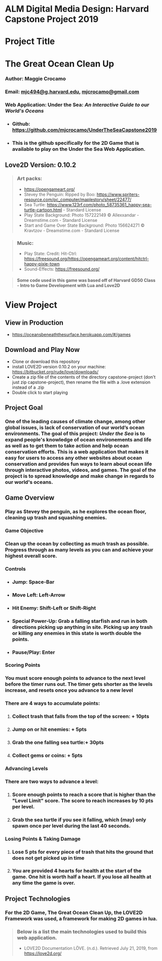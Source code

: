 # **ALM Digital Media Design**: Harvard Capstone Project 2019

# **Project Title**

# The Great Ocean Clean Up

### **Author**: Maggie Crocamo

### **Email**: mjc494@g.harvard.edu, mjcrocamo@gmail.com

### **Web Application**: Under the Sea: _An Interactive Guide to our World's Oceans_

- ### Github: https://github.com/mjcrocamo/UnderTheSeaCapstone2019

- ### This is the github specifically for the 2D Game that is available to play on the Under the Sea Web Application.

## Love2D Version: 0.10.2

> ### **Art packs**:
>
> - https://opengameart.org/
> - Stevey the Penguin: Ripped by Boo: https://www.spriters-resource.com/pc_computer/maplestory/sheet/22477/
> - Sea Turtle: https://www.123rf.com/photo_58735361_happy-sea-turtle-cartoon.html - Standard License
> - Play State Background: Photo 157222149 © Allexxandar - Dreamstime.com - Standard License
> - Start and Game Over State Background: Photo 156624271 © Kravtzov - Dreamstime.com - Standard License

> ### **Music**:
>
> - Play State: Credit: Hit-Ctrl: https://freesound.org/https://opengameart.org/content/hitctrl-happy-pixie-town
> - Sound-Effects: https://freesound.org/

> #### Some code used in this game was based off of Harvard GD50 Class - Intro to Game Development with Lua and Love2D

# **View Project**

## View in Production

- https://oceansbeneaththesurface.herokuapp.com/#/games

## Download and Play Now

- Clone or download this repository
- install LOVE2D version 0.10.2 on your machine: https://bitbucket.org/rude/love/downloads/
- Create a zip file of the contents of the directory capstone-project (don't just zip capstone-project), then rename the file with a .love extension instead of a .zip
- Double click to start playing

## **Project Goal**

### One of the leading causes of climate change, among other global issues, is lack of conservation of our world’s ocean environments. The goal of this project: _Under the Sea_ is to expand people's knowledge of ocean environements and life as well as to get them to take action and help ocean conservation efforts. This is a web application that makes it easy for users to access any other websites about ocean conservation and provides fun ways to learn about ocean life through interactive photos, videos, and games. The goal of the project is to spread knowledge and make change in regards to our world's oceans.

## **Game Overview**

### Play as Stevey the penguin, as he explores the ocean floor, cleaning up trash and squashing enemies.

### **Game Objective**

### Clean up the ocean by collecting as much trash as possible. Progress through as many levels as you can and achieve your highest overall score.

### **Controls**

- ### **Jump**: Space-Bar
- ### **Move Left**: Left-Arrow
- ### **Hit Enemy**: Shift-Left or Shift-Right
- ### **Special Power-Up**: Grab a falling starfish and run in both directions picking up anything in site. Picking up any trash or killing any enemies in this state is worth double the points.
- ### **Pause/Play**: Enter

### **Scoring Points**

### You must score enough points to advance to the next level before the timer runs out. The timer gets shorter as the levels increase, and resets once you advance to a new level

### **There are 4 ways to accumulate points:**

1. ### Collect trash that falls from the top of the screen: **+ 10pts**

2. ### Jump on or hit enemies: **+ 5pts**

3. ### Grab the one falling sea turtle:**+ 30pts**

4. ### Collect gems or coins: **+ 5pts**

### **Advancing Levels**

### **There are two ways to advance a level:**

1. ### Score enough points to reach a score that is higher than the "Level Limit" score. The score to reach increases by 10 pts per level.

2. ### Grab the sea turtle if you see it falling, which (may) only spawn once per level during the last 40 seconds.

### **Losing Points & Taking Damage**

1.  ### Lose 5 pts for every piece of trash that hits the ground that does not get picked up in time

2.  ### You are provided 4 hearts for health at the start of the game. One hit is worth half a heart. If you lose all health at any time the game is over.

## **Project Technologies**

### For the 2D Game, **The Great Ocean Clean Up**, the **LOVE2D** Framework was used, a framework for making 2D games in lua.

> ### Below is a list the main technologies used to build this web application.
>
> - LOVE2D Documentation
>   LÖVE. (n.d.). Retrieved July 21, 2019, from https://love2d.org/
